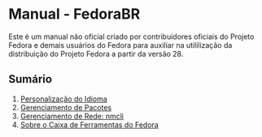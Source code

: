# Manual - FedoraBR

Este é um manual não oficial criado por contribuidores oficiais do Projeto Fedora e demais usuários do Fedora para auxiliar na utililização da distribuição do Projeto Fedora a partir da versão 28.


## Sumário

1. [Personalização do Idioma](docs/idioma.md)
1. [Gerenciamento de Pacotes](docs/pacote.md)
1. [Gerenciamento de Rede: nmcli](docs/nmcli.md)
1. [Sobre o Caixa de Ferramentas do Fedora](docs/sobre.md)
